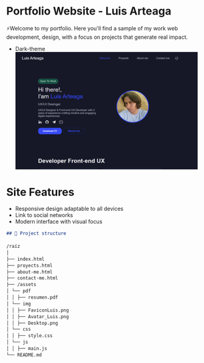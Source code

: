 # Portfolio Website - Luis Arteaga

⚡Welcome to my portfolio. Here you'll find a sample of my work web development, design, with a focus on projects that generate real impact.

- Dark-theme
![Preview Website](https://github.com/luisart3/luisart3.github.io/blob/main/assets/img/Preview.png)

# Site Features
- Responsive design adaptable to all devices
- Link to social networks
- Modern interface with visual focus

```markdown
## 📁 Project structure

/raíz
│
├── index.html
├── proyects.html
├── about-me.html
├── contact-me.html
├── /assets
│ └── pdf
│ │ ├── resumen.pdf
│ └── img
│ │ ├── FaviconLuis.png
│ │ ├── Avatar_Luis.png
│ │ ├── Desktop.png
│ └── css
│ │ ├── style.css
│ └── js
│ │ ├── main.js
└── README.md
